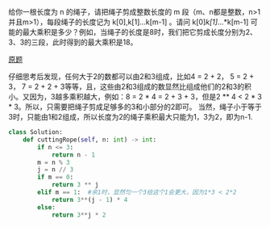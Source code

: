给你一根长度为 n 的绳子，请把绳子剪成整数长度的 m 段（m、n都是整数，n>1并且m>1），每段绳子的长度记为 k[0],k[1]...k[m-1] 。请问 k[0]*k[1]*...*k[m-1] 可能的最大乘积是多少？例如，当绳子的长度是8时，我们把它剪成长度分别为2、3、3的三段，此时得到的最大乘积是18。

[原题](https://leetcode-cn.com/problems/jian-sheng-zi-lcof)

仔细思考后发现，任何大于2的数都可以由2和3组成，比如4 = 2 + 2， 5 = 2 + 3， 7 = 2 + 2 + 3等等，且，这些由2和3组成的数显然比组成他们的2和3的积小。又因为，3越多乘积越大，例如：8 = 2 * 4 = 2 + 3 + 3，但是2 ** 4 < 2 * 3 * 3。所以，只需要把绳子剪成足够多的3和小部分的2即可。
当然，绳子小于等于3时，只能由1和2组成，所以长度为2的绳子乘积最大只能为1，3为2，即为n-1.
````python
class Solution:
    def cuttingRope(self, n: int) -> int:
        if n <= 3:
            return n - 1
        m = n % 3
        j = n // 3
        if m == 0:
            return 3 ** j
        elif m == 1:  #余1时，显然匀一个3给这个1会更大，因为1*3 < 2*2
            return 3**(j - 1) * 4
        else:
            return 3**j * 2
````
